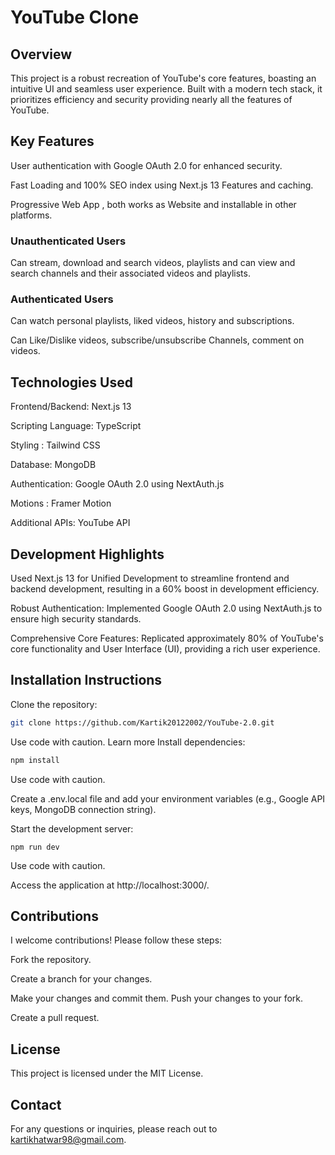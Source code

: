 # YouTube Clone

## Overview

This project is a robust recreation of YouTube's core features, boasting an intuitive UI and seamless user experience. Built with a modern tech stack, it prioritizes efficiency and security providing nearly all the features of YouTube.

## Key Features

User authentication with Google OAuth 2.0 for enhanced security.

Fast Loading and 100% SEO index using Next.js 13 Features and caching.

Progressive Web App , both works as Website and installable in other platforms.

### Unauthenticated Users

Can stream, download and search videos, playlists and can view and search channels and their associated videos and playlists.

### Authenticated Users

Can watch personal playlists, liked videos, history and subscriptions.

Can Like/Dislike videos, subscribe/unsubscribe Channels, comment on videos.

## Technologies Used

Frontend/Backend: Next.js 13

Scripting Language: TypeScript

Styling : Tailwind CSS

Database: MongoDB

Authentication: Google OAuth 2.0 using NextAuth.js

Motions : Framer Motion

Additional APIs: YouTube API

## Development Highlights

Used Next.js 13 for Unified Development to streamline frontend and backend development, resulting in a 60% boost in development efficiency.

Robust Authentication: Implemented Google OAuth 2.0 using NextAuth.js to ensure high security standards.

Comprehensive Core Features: Replicated approximately 80% of YouTube's core functionality and User Interface (UI), providing a rich user experience.

## Installation Instructions

Clone the repository:

```Bash
git clone https://github.com/Kartik20122002/YouTube-2.0.git
```

Use code with caution. Learn more
Install dependencies:

```bash
npm install
```

Use code with caution.

Create a .env.local file and add your environment variables (e.g., Google API keys, MongoDB connection string).

Start the development server:

```npm
npm run dev
```

Use code with caution.

Access the application at http://localhost:3000/.

## Contributions

I welcome contributions! Please follow these steps:

Fork the repository.

Create a branch for your changes.

Make your changes and commit them.
Push your changes to your fork.

Create a pull request.

## License

This project is licensed under the MIT License.

## Contact

For any questions or inquiries, please reach out to kartikhatwar98@gmail.com.

